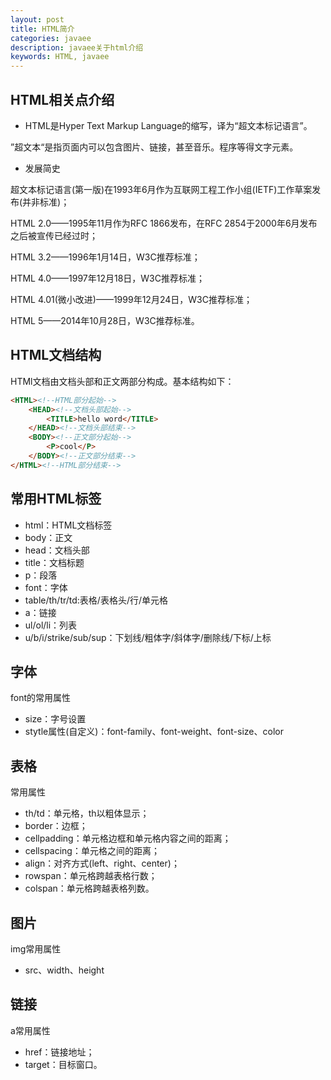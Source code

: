 ```yaml
---
layout: post
title: HTML简介
categories: javaee
description: javaee关于html介绍
keywords: HTML, javaee
---
```


## HTML相关点介绍

- HTML是Hyper Text Markup Language的缩写，译为“超文本标记语言”。

”超文本“是指页面内可以包含图片、链接，甚至音乐。程序等得文字元素。

- 发展简史

超文本标记语言(第一版)在1993年6月作为互联网工程工作小组(IETF)工作草案发布(并非标准)；

HTML 2.0——1995年11月作为RFC 1866发布，在RFC 2854于2000年6月发布之后被宣传已经过时；

HTML 3.2——1996年1月14日，W3C推荐标准；

HTML 4.0——1997年12月18日，W3C推荐标准；

HTML 4.01(微小改进)——1999年12月24日，W3C推荐标准；

HTML 5——2014年10月28日，W3C推荐标准。

## HTML文档结构

HTMl文档由文档头部和正文两部分构成。基本结构如下：

```HTML
<HTML><!--HTML部分起始-->
	<HEAD><!--文档头部起始-->
		<TITLE>hello word</TITLE>
	</HEAD><!--文档头部结束-->
	<BODY><!--正文部分起始-->
		<P>cool</P>
    </BODY><!--正文部分结束-->
</HTML><!--HTML部分结束-->
```

## 常用HTML标签

- html：HTML文档标签
- body：正文
- head：文档头部
- title：文档标题
- p：段落
- font：字体
- table/th/tr/td:表格/表格头/行/单元格
- a：链接
- ul/ol/li：列表
- u/b/i/strike/sub/sup：下划线/粗体字/斜体字/删除线/下标/上标

## 字体

font的常用属性

- size：字号设置
- stytle属性(自定义)：font-family、font-weight、font-size、color

## 表格

常用属性

- th/td：单元格，th以粗体显示；
- border：边框；
- cellpadding：单元格边框和单元格内容之间的距离；
- cellspacing：单元格之间的距离；
- align：对齐方式(left、right、center)；
- rowspan：单元格跨越表格行数；
- colspan：单元格跨越表格列数。

## 图片

img常用属性

- src、width、height

## 链接

a常用属性

- href：链接地址；
- target：目标窗口。
